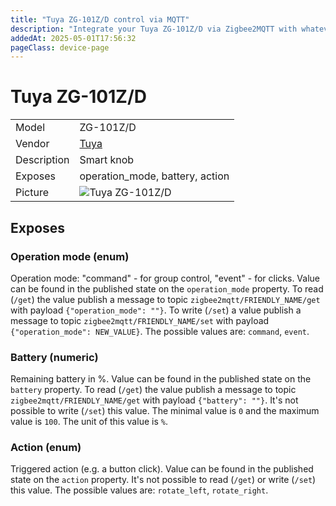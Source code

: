 ```yaml
---
title: "Tuya ZG-101Z/D control via MQTT"
description: "Integrate your Tuya ZG-101Z/D via Zigbee2MQTT with whatever smart home infrastructure you are using without the vendor's bridge or gateway."
addedAt: 2025-05-01T17:56:32
pageClass: device-page
---
```


<!-- !!!! -->
<!-- ATTENTION: This file is auto-generated through docgen! -->
<!-- You can only edit the "Notes"-Section between the two comment lines "Notes BEGIN" and "Notes END". -->
<!-- Do not use h1 or h2 heading within "## Notes"-Section. -->
<!-- !!!! -->

# Tuya ZG-101Z/D

|     |     |
|-----|-----|
| Model | ZG-101Z/D  |
| Vendor  | [Tuya](/supported-devices/#v=Tuya)  |
| Description | Smart knob |
| Exposes | operation_mode, battery, action |
| Picture | ![Tuya ZG-101Z/D](https://www.zigbee2mqtt.io/images/devices/ZG-101Z-D.png) |


<!-- Notes BEGIN: You can edit here. Add "## Notes" headline if not already present. -->


<!-- Notes END: Do not edit below this line -->




## Exposes

### Operation mode (enum)
Operation mode: "command" - for group control, "event" - for clicks.
Value can be found in the published state on the `operation_mode` property.
To read (`/get`) the value publish a message to topic `zigbee2mqtt/FRIENDLY_NAME/get` with payload `{"operation_mode": ""}`.
To write (`/set`) a value publish a message to topic `zigbee2mqtt/FRIENDLY_NAME/set` with payload `{"operation_mode": NEW_VALUE}`.
The possible values are: `command`, `event`.

### Battery (numeric)
Remaining battery in %.
Value can be found in the published state on the `battery` property.
To read (`/get`) the value publish a message to topic `zigbee2mqtt/FRIENDLY_NAME/get` with payload `{"battery": ""}`.
It's not possible to write (`/set`) this value.
The minimal value is `0` and the maximum value is `100`.
The unit of this value is `%`.

### Action (enum)
Triggered action (e.g. a button click).
Value can be found in the published state on the `action` property.
It's not possible to read (`/get`) or write (`/set`) this value.
The possible values are: `rotate_left`, `rotate_right`.

